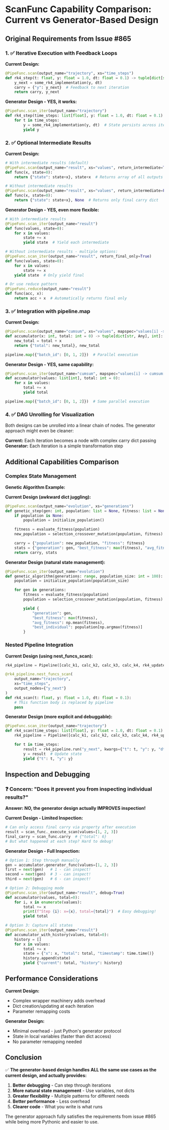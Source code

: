 # ScanFunc Capability Comparison: Current vs Generator-Based Design

## Original Requirements from Issue #865

### 1. ✅ **Iterative Execution with Feedback Loops**

**Current Design:**
```python
@PipeFunc.scan(output_name="trajectory", xs="time_steps")
def rk4_step(t: float, y: float = 1.0, dt: float = 0.1) -> tuple[dict[str, Any], float]:
    y_next = some_rk4_implementation(y, dt)
    carry = {"y": y_next}  # Feedback to next iteration
    return carry, y_next
```

**Generator Design - YES, it works:**
```python
@PipeFunc.scan_iter(output_name="trajectory")
def rk4_step(time_steps: list[float], y: float = 1.0, dt: float = 0.1):
    for t in time_steps:
        y = some_rk4_implementation(y, dt)  # State persists across iterations
        yield y
```

### 2. ✅ **Optional Intermediate Results**

**Current Design:**
```python
# With intermediate results (default)
@PipeFunc.scan(output_name="result", xs="values", return_intermediate=True)
def func(x, state=0):
    return {"state": state+x}, state+x  # Returns array of all outputs

# Without intermediate results
@PipeFunc.scan(output_name="result", xs="values", return_intermediate=False)
def func(x, state=0):
    return {"state": state+x}, None  # Returns only final carry dict
```

**Generator Design - YES, even more flexible:**
```python
# With intermediate results
@PipeFunc.scan_iter(output_name="result")
def func(values, state=0):
    for x in values:
        state += x
        yield state  # Yield each intermediate

# Without intermediate results - multiple options:
@PipeFunc.scan_iter(output_name="result", return_final_only=True)
def func(values, state=0):
    for x in values:
        state += x
    yield state  # Only yield final

# Or use reduce pattern
@PipeFunc.reduce(output_name="result")
def func(acc, x):
    return acc + x  # Automatically returns final only
```

### 3. ✅ **Integration with pipeline.map**

**Current Design:**
```python
@PipeFunc.scan(output_name="cumsum", xs="values", mapspec="values[i] -> cumsum[i]")
def accumulator(x: int, total: int = 0) -> tuple[dict[str, Any], int]:
    new_total = total + x
    return {"total": new_total}, new_total

pipeline.map({"batch_id": [0, 1, 2]})  # Parallel execution
```

**Generator Design - YES, same capability:**
```python
@PipeFunc.scan_iter(output_name="cumsum", mapspec="values[i] -> cumsum[i]")
def accumulator(values: list[int], total: int = 0):
    for x in values:
        total += x
        yield total

pipeline.map({"batch_id": [0, 1, 2]})  # Same parallel execution
```

### 4. ✅ **DAG Unrolling for Visualization**

Both designs can be unrolled into a linear chain of nodes. The generator approach might even be cleaner:

**Current:** Each iteration becomes a node with complex carry dict passing
**Generator:** Each iteration is a simple transformation step

## Additional Capabilities Comparison

### Complex State Management

**Genetic Algorithm Example:**

**Current Design (awkward dict juggling):**
```python
@PipeFunc.scan(output_name="evolution", xs="generations")
def genetic_step(gen: int, population: list = None, fitness: list = None) -> tuple[dict, dict]:
    if population is None:
        population = initialize_population()

    fitness = evaluate_fitness(population)
    new_population = selection_crossover_mutation(population, fitness)

    carry = {"population": new_population, "fitness": fitness}
    stats = {"generation": gen, "best_fitness": max(fitness), "avg_fitness": np.mean(fitness)}
    return carry, stats
```

**Generator Design (natural state management):**
```python
@PipeFunc.scan_iter(output_name="evolution")
def genetic_algorithm(generations: range, population_size: int = 100):
    population = initialize_population(population_size)

    for gen in generations:
        fitness = evaluate_fitness(population)
        population = selection_crossover_mutation(population, fitness)

        yield {
            "generation": gen,
            "best_fitness": max(fitness),
            "avg_fitness": np.mean(fitness),
            "best_individual": population[np.argmax(fitness)]
        }
```

### Nested Pipeline Integration

**Current Design (using nest_funcs_scan):**
```python
rk4_pipeline = Pipeline([calc_k1, calc_k2, calc_k3, calc_k4, rk4_update])

@rk4_pipeline.nest_funcs_scan(
    output_name="trajectory",
    xs="time_steps",
    output_nodes={"y_next"}
)
def rk4_scan(t: float, y: float = 1.0, dt: float = 0.1):
    # This function body is replaced by pipeline
    pass
```

**Generator Design (more explicit and debuggable):**
```python
@PipeFunc.scan_iter(output_name="trajectory")
def rk4_scan(time_steps: list[float], y: float = 1.0, dt: float = 0.1):
    rk4_pipeline = Pipeline([calc_k1, calc_k2, calc_k3, calc_k4, rk4_update])

    for t in time_steps:
        result = rk4_pipeline.run("y_next", kwargs={"t": t, "y": y, "dt": dt})
        y = result  # Update state
        yield {"t": t, "y": y}
```

## Inspection and Debugging

### ❓ Concern: "Does it prevent you from inspecting individual results?"

**Answer: NO, the generator design actually IMPROVES inspection!**

**Current Design - Limited Inspection:**
```python
# Can only access final carry via property after execution
result = scan_func._execute_scan(values=[1, 2, 3])
final_carry = scan_func.carry  # {"total": 6}
# But what happened at each step? Hard to debug!
```

**Generator Design - Full Inspection:**
```python
# Option 1: Step through manually
gen = accumulator.generator_func(values=[1, 2, 3])
first = next(gen)   # 1 - can inspect!
second = next(gen)  # 3 - can inspect!
third = next(gen)   # 6 - can inspect!

# Option 2: Debugging mode
@PipeFunc.scan_iter(output_name="result", debug=True)
def accumulator(values, total=0):
    for i, x in enumerate(values):
        total += x
        print(f"Step {i}: x={x}, total={total}")  # Easy debugging!
        yield total

# Option 3: Capture all states
@PipeFunc.scan_iter(output_name="result")
def accumulator_with_history(values, total=0):
    history = []
    for x in values:
        total += x
        state = {"x": x, "total": total, "timestamp": time.time()}
        history.append(state)
        yield {"current": total, "history": history}
```

## Performance Considerations

**Current Design:**
- Complex wrapper machinery adds overhead
- Dict creation/updating at each iteration
- Parameter remapping costs

**Generator Design:**
- Minimal overhead - just Python's generator protocol
- State in local variables (faster than dict access)
- No parameter remapping needed

## Conclusion

✅ **The generator-based design handles ALL the same use cases as the current design, and actually provides:**

1. **Better debugging** - Can step through iterations
2. **More natural state management** - Use variables, not dicts
3. **Greater flexibility** - Multiple patterns for different needs
4. **Better performance** - Less overhead
5. **Clearer code** - What you write is what runs

The generator approach fully satisfies the requirements from issue #865 while being more Pythonic and easier to use.
